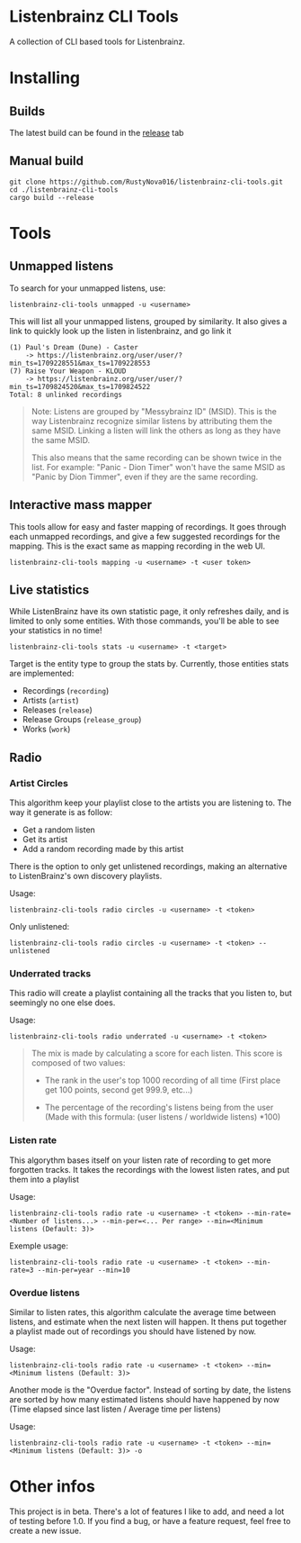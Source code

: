 # Listenbrainz CLI Tools

A collection of CLI based tools for Listenbrainz.

# Installing
## Builds
The latest build can be found in the [release](https://github.com/RustyNova016/listenbrainz-cli-tools/releases) tab

## Manual build
```shell
git clone https://github.com/RustyNova016/listenbrainz-cli-tools.git
cd ./listenbrainz-cli-tools
cargo build --release
```

# Tools
## Unmapped listens 
To search for your unmapped listens, use:
```shell
listenbrainz-cli-tools unmapped -u <username>
```

This will list all your unmapped listens, grouped by similarity. 
It also gives a link to quickly look up the listen in listenbrainz, and go link it

```
(1) Paul's Dream (Dune) - Caster
    -> https://listenbrainz.org/user/user/?min_ts=1709228551&max_ts=1709228553
(7) Raise Your Weapon - KLOUD
    -> https://listenbrainz.org/user/user/?min_ts=1709824520&max_ts=1709824522
Total: 8 unlinked recordings
```

> Note: Listens are grouped by "Messybrainz ID" (MSID). This is the way Listenbrainz recognize similar listens 
> by attributing them the same MSID. Linking a listen will link the others as long as they have the same MSID.
> 
> This also means that the same recording can be shown twice in the list. 
> For example: "Panic - Dion Timer" won't have the same MSID as "Panic by Dion Timmer", even if they are the same recording.

## Interactive mass mapper

This tools allow for easy and faster mapping of recordings. It goes through each unmapped recordings, 
and give a few suggested recordings for the mapping. This is the exact same as mapping recording in the web UI.

```shell
listenbrainz-cli-tools mapping -u <username> -t <user token>
```

## Live statistics

While ListenBrainz have its own statistic page, it only refreshes daily, and is limited to only some entities.
With those commands, you'll be able to see your statistics in no time!

```shell
listenbrainz-cli-tools stats -u <username> -t <target>
```

Target is the entity type to group the stats by. Currently, those entities stats are implemented:

- Recordings (`recording`)
- Artists (`artist`)
- Releases (`release`)
- Release Groups (`release_group`)
- Works (`work`)

## Radio

### Artist Circles

This algorithm keep your playlist close to the artists you are listening to. The way it generate is as follow:

- Get a random listen
- Get its artist
- Add a random recording made by this artist

There is the option to only get unlistened recordings, making an alternative to ListenBrainz's own discovery playlists.

Usage:

```shell
listenbrainz-cli-tools radio circles -u <username> -t <token>
```

Only unlistened:

```shell
listenbrainz-cli-tools radio circles -u <username> -t <token> --unlistened
```

### Underrated tracks

This radio will create a playlist containing all the tracks that you listen to, but seemingly no one else does. 

Usage:
```shell
listenbrainz-cli-tools radio underrated -u <username> -t <token>
```

> The mix is made by calculating a score for each listen. This score is composed of two values:
>
> - The rank in the user's top 1000 recording of all time (First place get 100 points, second get 999.9, etc...)
>
> - The percentage of the recording's listens being from the user (Made with this formula: (user listens / worldwide listens) *100)

### Listen rate

This algorythm bases itself on your listen rate of recording to get more forgotten tracks. It takes the recordings with the lowest listen rates, and put them into a playlist

Usage:
```shell
listenbrainz-cli-tools radio rate -u <username> -t <token> --min-rate=<Number of listens...> --min-per=<... Per range> --min=<Minimum listens (Default: 3)>
```

Exemple usage:
```shell
listenbrainz-cli-tools radio rate -u <username> -t <token> --min-rate=3 --min-per=year --min=10
```

### Overdue listens
Similar to listen rates, this algorithm calculate the average time between listens, and estimate when the next listen will happen. 
It thens put together a playlist made out of recordings you should have listened by now.

Usage:
```shell
listenbrainz-cli-tools radio rate -u <username> -t <token> --min=<Minimum listens (Default: 3)>
```

Another mode is the "Overdue factor". Instead of sorting by date, the listens are sorted by how many estimated listens should have happened by now (Time elapsed since last listen / Average time per listens)

Usage:
```shell
listenbrainz-cli-tools radio rate -u <username> -t <token> --min=<Minimum listens (Default: 3)> -o
```

# Other infos

This project is in beta. There's a lot of features I like to add, and need a lot of testing before 1.0. If you find a bug, or have a feature request, feel free to create a new issue.
